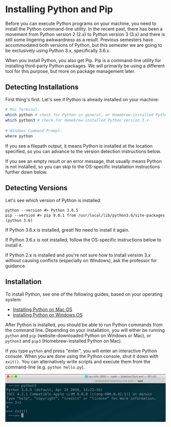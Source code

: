 # Installing Python and Pip

Before you can execute Python programs on your machine, you need to install the Python command-line utility. In the recent past, there has been a movement from Python version 2 (2.x) to Python version 3 (3.x) and there is still some lingering awkwardness as a result. Previous semesters have accommodated both versions of Python, but this semester we are going to be exclusively using Python 3.x, specifically 3.6.x.

When you install Python, you also get Pip. Pip is a command-line utility for installing third-party Python packages. We will primarily be using a different tool for this purpose, but more on package management later.

## Detecting Installations

First thing's first. Let's see if Python is already installed on your machine:

```sh
# Mac Terminal:
which python # check for Python in general, or Homebrew-installed Python Version 2.x
which python3 # check for Homebrew-installed Python Version 3.x

# Windows Command Prompt:
where python
```

If you see a filepath output, it means Python is installed at the location specified, so you can advance to the version detection instructions below.

If you see an empty result or an error message, that usually means Python is not installed, so you can skip to the OS-specific installation instructions further down below.

## Detecting Versions

Let's see which version of Python is installed:

```shell
python --version #> Python 3.6.5
pip --version #> pip 9.0.1 from /usr/local/lib/python3.6/site-packages (python 3.6)
```

If Python 3.6.x is installed, great! No need to install it again.

If Python 3.6.x is not installed, follow the OS-specific instructions below to install it.

If Python 2.x is installed and you're not sure how to install version 3.x without causing conflicts (especially on Windows), ask the professor for guidance.

## Installation

To install Python, see one of the following guides, based on your operating system:

  + [Installing Python on Mac OS](on-mac-via-homebrew.md)
  + [Installing Python on Windows OS](on-windows.md)

After Python is installed, you should be able to run Python commands from the command line. Depending on your installation, you will either be running `python` and `pip` (website-downloaded Python on Windows or Mac), or `python3` and `pip3` (Homebrew-installed Python on Mac).

If you type `python` and press "enter", you will enter an interactive Python console. When you are done using the Python console, shut it down with `exit()`. You can alternatively write scripts and execute them from the command-line (e.g. `python hello.py`).

![a screenshot of using the python console to perform a simple calculation (2+2 = 4)](img/mac-interactive-python-console.png)
